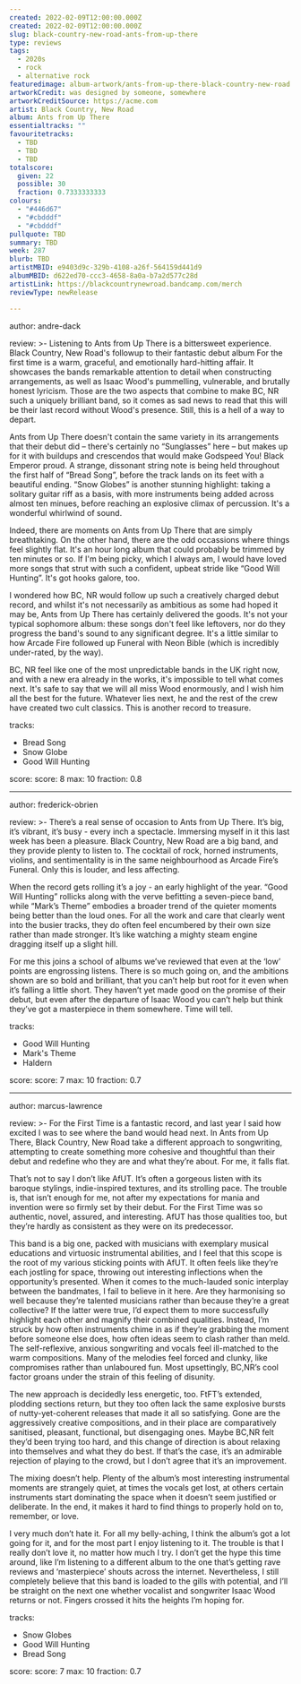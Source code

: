 ```yaml
---
created: 2022-02-09T12:00:00.000Z                            
created: 2022-02-09T12:00:00.000Z                           
slug: black-country-new-road-ants-from-up-there                                
type: reviews                                                
tags:                                                        
  - 2020s                                                    
  - rock
  - alternative rock
featuredimage: album-artwork/ants-from-up-there-black-country-new-road.jpg      
artworkCredit: was designed by someone, somewhere
artworkCreditSource: https://acme.com            
artist: Black Country, New Road
album: Ants from Up There
essentialtracks: ""
favouritetracks:                                            
  - TBD
  - TBD
  - TBD
totalscore:                                                  
  given: 22                                      
  possible: 30
  fraction: 0.7333333333
colours:
  - "#446d67"
  - "#cbdddf"
  - "#cbdddf"
pullquote: TBD                                 
summary: TBD
week: 287
blurb: TBD                                     
artistMBID: e9403d9c-329b-4108-a26f-564159d441d9
albumMBID: d622ed70-ccc3-4658-8a0a-b7a2d577c28d
artistLink: https://blackcountrynewroad.bandcamp.com/merch
reviewType: newRelease

---
```


author: andre-dack

review: >-
  Listening to Ants from Up There is a bittersweet experience. Black Country, New Road's followup to their fantastic debut album For the first time is a warm, graceful, and emotionally hard-hitting affair. It showcases the bands remarkable attention to detail when constructing arrangements, as well as Isaac Wood's pummelling, vulnerable, and brutally honest lyricism. Those are the two aspects that combine to make BC, NR such a uniquely brilliant band, so it comes as sad news to read that this will be their last record without Wood's presence. Still, this is a hell of a way to depart.

  Ants from Up There doesn't contain the same variety in its arrangements that their debut did – there's certainly no “Sunglasses” here – but makes up for it with buildups and crescendos that would make Godspeed You! Black Emperor proud. A strange, dissonant string note is being held throughout the first half of “Bread Song”, before the track lands on its feet with a beautiful ending. “Snow Globes” is another stunning highlight: taking a solitary guitar riff as a basis, with more instruments being added across almost ten minues, before reaching an explosive climax of percussion. It's a wonderful whirlwind of sound.

  Indeed, there are moments on Ants from Up There that are simply breathtaking. On the other hand, there are the odd occassions where things feel slightly flat. It's an hour long album that could probably be trimmed by ten minutes or so. If I'm being picky, which I always am, I would have loved more songs that strut with such a confident, upbeat stride like “Good Will Hunting”. It's got hooks galore, too.

  I wondered how BC, NR would follow up such a creatively charged debut record, and whilst it's not necessarily as ambitious as some had hoped it may be, Ants from Up There has certainly delivered the goods. It's not your typical sophomore album: these songs don't feel like leftovers, nor do they progress the band's sound to any significant degree. It's a little similar to how Arcade Fire followed up Funeral with Neon Bible (which is incredibly under-rated, by the way).

  BC, NR feel like one of the most unpredictable bands in the UK right now, and with a new era already in the works, it's impossible to tell what comes next. It's safe to say that we will all miss Wood enormously, and I wish him all the best for the future. Whatever lies next, he and the rest of the crew have created two cult classics. This is another record to treasure.

tracks:
  - Bread Song
  - Snow Globe
  - Good Will Hunting

score:
  score: 8
  max: 10
  fraction: 0.8

---

author: frederick-obrien

review: >-
  There’s a real sense of occasion to Ants from Up There. It’s big, it’s vibrant, it’s busy - every inch a spectacle. Immersing myself in it this last week has been a pleasure. Black Country, New Road are a big band, and they provide plenty to listen to. The cocktail of rock, horned instruments, violins, and sentimentality is in the same neighbourhood as Arcade Fire’s Funeral. Only this is louder, and less affecting.

  When the record gets rolling it’s a joy - an early highlight of the year. “Good Will Hunting” rollicks along with the verve befitting a seven-piece band, while “Mark’s Theme” embodies a broader trend of the quieter moments being better than the loud ones. For all the work and care that clearly went into the busier tracks, they do often feel encumbered by their own size rather than made stronger. It’s like watching a mighty steam engine dragging itself up a slight hill.

  For me this joins a school of albums we’ve reviewed that even at the ‘low’ points are engrossing listens. There is so much going on, and the ambitions shown are so bold and brilliant, that you can’t help but root for it even when it’s falling a little short. They haven’t yet made good on the promise of their debut, but even after the departure of Isaac Wood you can’t help but think they’ve got a masterpiece in them somewhere. Time will tell.

tracks:
  - Good Will Hunting
  - Mark's Theme
  - Haldern

score:
  score: 7
  max: 10
  fraction: 0.7

---

author: marcus-lawrence

review: >-
  For the First Time is a fantastic record, and last year I said how excited I was to see where the band would head next. In Ants from Up There, Black Country, New Road take a different approach to songwriting, attempting to create something more cohesive and thoughtful than their debut and redefine who they are and what they’re about. For me, it falls flat.

  That’s not to say I don’t like AfUT. It’s often a gorgeous listen with its baroque stylings, indie-inspired textures, and its strolling pace. The trouble is, that isn’t enough for me, not after my expectations for mania and invention were so firmly set by their debut. For the First Time was so authentic, novel, assured, and interesting. AfUT has those qualities too, but they’re hardly as consistent as they were on its predecessor.

  This band is a big one, packed with musicians with exemplary musical educations and virtuosic instrumental abilities, and I feel that this scope is the root of my various sticking points with AfUT. It often feels like they’re each jostling for space, throwing out interesting inflections when the opportunity’s presented. When it comes to the much-lauded sonic interplay between the bandmates, I fail to believe in it here. Are they harmonising so well because they’re talented musicians rather than because they’re a great collective? If the latter were true, I’d expect them to more successfully highlight each other and magnify their combined qualities. Instead, I’m struck by how often instruments chime in as if they’re grabbing the moment before someone else does, how often ideas seem to clash rather than meld. The self-reflexive, anxious songwriting and vocals feel ill-matched to the warm compositions. Many of the melodies feel forced and clunky, like compromises rather than unlaboured fun. Most upsettingly, BC,NR’s cool factor groans under the strain of this feeling of disunity.

  The new approach is decidedly less energetic, too. FtFT’s extended, plodding sections return, but they too often lack the same explosive bursts of nutty-yet-coherent releases that made it all so satisfying. Gone are the aggressively creative compositions, and in their place are comparatively sanitised, pleasant, functional, but disengaging ones. Maybe BC,NR felt they’d been trying too hard, and this change of direction is about relaxing into themselves and what they do best. If that’s the case, it’s an admirable rejection of playing to the crowd, but I don’t agree that it’s an improvement.

  The mixing doesn’t help. Plenty of the album’s most interesting instrumental moments are strangely quiet, at times the vocals get lost, at others certain instruments start dominating the space when it doesn’t seem justified or deliberate. In the end, it makes it hard to find things to properly hold on to, remember, or love.

  I very much don’t hate it. For all my belly-aching, I think the album’s got a lot going for it, and for the most part I enjoy listening to it. The trouble is that I really don’t love it, no matter how much I try. I don’t get the hype this time around, like I’m listening to a different album to the one that’s getting rave reviews and ‘masterpiece’ shouts across the internet. Nevertheless, I still completely believe that this band is loaded to the gills with potential, and I’ll be straight on the next one whether vocalist and songwriter Isaac Wood returns or not. Fingers crossed it hits the heights I’m hoping for.

tracks:
  - Snow Globes
  - Good Will Hunting
  - Bread Song

score:
  score: 7
  max: 10
  fraction: 0.7
